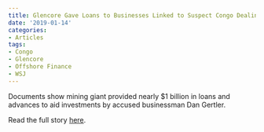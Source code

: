 ```yaml
---
title: Glencore Gave Loans to Businesses Linked to Suspect Congo Dealings
date: '2019-01-14'
categories:
- Articles
tags:
- Congo
- Glencore
- Offshore Finance
- WSJ
---
```

Documents show mining giant provided nearly $1 billion in loans and advances to aid investments by accused businessman Dan Gertler.

Read the full story [here](https://www.wsj.com/articles/glencore-gave-loans-to-businesses-linked-to-suspect-congo-dealings-11547470801).